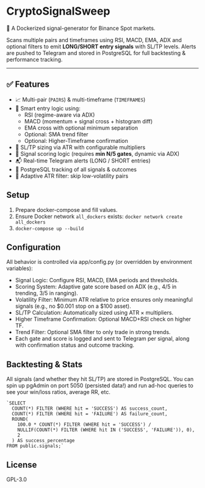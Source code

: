 # CryptoSignalSweep
🚀 A Dockerized signal-generator for Binance Spot markets.

Scans multiple pairs and timeframes using RSI, MACD, EMA, ADX and optional filters to emit **LONG/SHORT entry signals** with SL/TP levels. Alerts are pushed to Telegram and stored in PostgreSQL for full backtesting & performance tracking.

---

## ✅ Features
- 📈 Multi-pair (`PAIRS`) & multi-timeframe (`TIMEFRAMES`)
- 🧠 Smart entry logic using:
  - RSI (regime-aware via ADX)
  - MACD (momentum + signal cross + histogram diff)
  - EMA cross with optional minimum separation
  - Optional: SMA trend filter
  - Optional: Higher-Timeframe confirmation
- 🧮 SL/TP sizing via ATR with configurable multipliers
- 🧠 Signal scoring logic (requires **min N/5 gates**, dynamic via ADX)
- 📬 Real-time Telegram alerts (LONG / SHORT entries)
- 🧾 PostgreSQL tracking of all signals & outcomes
- 🔧 Adaptive ATR filter: skip low-volatility pairs

## Setup
1. Prepare docker-compose and fill values.
2. Ensure Docker network `all_dockers` exists: `docker network create all_dockers`
3. `docker-compose up --build`

## Configuration
All behavior is controlled via app/config.py (or overridden by environment variables):

* Signal Logic: Configure RSI, MACD, EMA periods and thresholds.
* Scoring System: Adaptive gate score based on ADX (e.g., 4/5 in trending, 3/5 in ranging).
* Volatility Filter: Minimum ATR relative to price ensures only meaningful signals (e.g., no $0.001 stop on a $100 asset).
* SL/TP Calculation: Automatically sized using ATR × multipliers.
* Higher Timeframe Confirmation: Optional MACD+RSI check on higher TF.
* Trend Filter: Optional SMA filter to only trade in strong trends.
* Each gate and score is logged and sent to Telegram per signal, along with confirmation status and outcome tracking.

##  Backtesting & Stats

All signals (and whether they hit SL/TP) are stored in PostgreSQL. You can spin up pgAdmin on port 5050 (persisted data!) and run ad-hoc queries to see your win/loss ratios, average RR, etc.

    `SELECT
      COUNT(*) FILTER (WHERE hit = 'SUCCESS') AS success_count,
      COUNT(*) FILTER (WHERE hit = 'FAILURE') AS failure_count,
      ROUND(
        100.0 * COUNT(*) FILTER (WHERE hit = 'SUCCESS') /
        NULLIF(COUNT(*) FILTER (WHERE hit IN ('SUCCESS', 'FAILURE')), 0),
        2
      ) AS success_percentage
    FROM public.signals;`

## License
GPL-3.0
